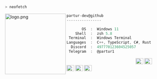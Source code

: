 <!-- ### Hi there 👋 -->

<!-- ![Partur's GitHub stats](https://github-readme-stats.vercel.app/api?username=partur-dev&count_private=true&show_icons=true&theme=github_dark&custom_title=Partur's%20GitHub%20Stats) -->

<!--
**Partur1/Partur1** is a ✨ _special_ ✨ repository because its `README.md` (this file) appears on your GitHub profile.

Here are some ideas to get you started:

- 🔭 I’m currently working on ...
- 🌱 I’m currently learning ...
- 👯 I’m looking to collaborate on ...
- 🤔 I’m looking for help with ...
- 💬 Ask me about ...
- 📫 How to reach me: ...
- 😄 Pronouns: ...
- ⚡ Fun fact: ...
-->

```zsh
> neofetch
```

<img align="left" src="https://avatars.githubusercontent.com/u/57731289?v=4" alt="logo.png" width="200" /> 

```cs
partur-dev@github
----------------

       OS  :  Windows 11
    Shell  :  zsh 5.8
 Terminal  :  Windows Terminal
Languages  :  C++, TypeScript, C#, Rust
  Discord  :  497770123604525057
 Telegram  :  @partur1
```

<p align="left">
  &nbsp; &nbsp; &nbsp; &nbsp; &nbsp;&nbsp; &nbsp; &nbsp; &nbsp; &nbsp;&nbsp; &nbsp; &nbsp; &nbsp; &nbsp; &nbsp; &nbsp; &nbsp; &nbsp; &nbsp; &nbsp;&nbsp; &nbsp; &nbsp; &nbsp; &nbsp;&nbsp; &nbsp; &nbsp; &nbsp; &nbsp;
  <img alt="#474342" src="https://via.placeholder.com/15/ADBAC7/000000?text=+" width="25" height="20" />
  <img alt="#fbedf6" src="https://via.placeholder.com/15/6CB6FF/000000?text=+" width="25" height="20" />
  <img alt="#c9594d" src="https://via.placeholder.com/15/F47067/000000?text=+" width="25" height="20" />
  <img alt="#f8b9b2" src="https://via.placeholder.com/15/DCBDFB/000000?text=+" width="25" height="20" />
  <img alt="#f8b9b2" src="https://via.placeholder.com/15/57ab5a/000000?text=+" width="25" height="20" />
</p>
